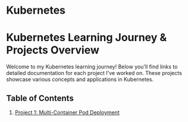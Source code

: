 # Kubernetes
# Kubernetes Learning Journey & Projects Overview

Welcome to my Kubernetes learning journey! Below you'll find links to detailed documentation for each project I've worked on. These projects showcase various concepts and applications in Kubernetes.

## Table of Contents
1. [Project 1: Multi-Container Pod Deployment](projects/project-1.md)



